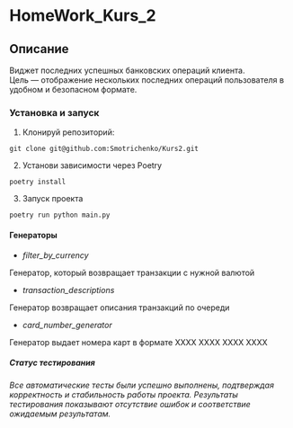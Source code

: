 # **HomeWork_Kurs_2**

## **Описание**
Виджет последних успешных банковских операций клиента.  
Цель — отображение нескольких последних операций пользователя в удобном и безопасном формате.

### **Установка и запуск**
1. Клонируй репозиторий:

```
git clone git@github.com:Smotrichenko/Kurs2.git
```
2. Установи зависимости через Poetry
```
poetry install
```
3. Запуск проекта
```
poetry run python main.py
```

#### **Генераторы**
- *filter_by_currency*

Генератор, который возвращает транзакции с нужной валютой

- *transaction_descriptions*

Генератор возвращает описания транзакций по очереди

- *card_number_generator*

Генератор выдает номера карт в формате XXXX XXXX XXXX XXXX

##### **Статус тестирования**
*Все автоматические тесты были успешно выполнены, подтверждая корректность и стабильность работы проекта. Результаты тестирования показывают отсутствие ошибок и соответствие ожидаемым результатам.*

